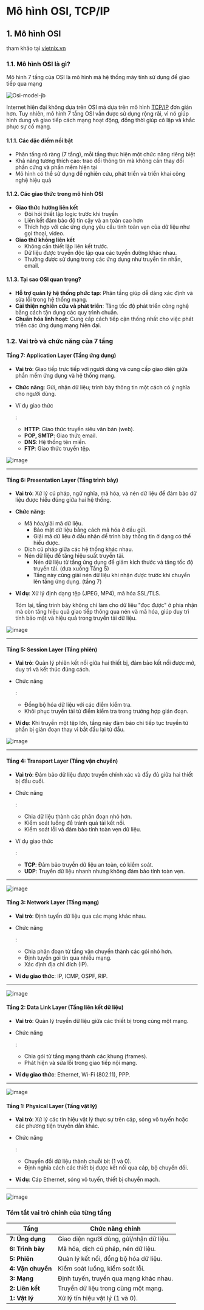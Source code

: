 # Mô hình OSI, TCP/IP

## 1. Mô hình OSI

tham khảo tại [vietnix.vn](https://vietnix.vn/mo-hinh-osi-la-gi/#mo-hinh-osi-la-gi-osi-viet-tat-cua-tu-gi)

### 1.1. Mô hình OSI là gì?

Mô hình 7 tầng của OSI là mô hình mà hệ thống máy tính sử dụng để giao tiếp qua mạng 

![Osi-model-jb](https://imgs.search.brave.com/pQ0iYDQJw_ydpTEdjr83neSjoZ6sVudD6PJhgmOGJZc/rs:fit:860:0:0:0/g:ce/aHR0cHM6Ly92bnBy/by52bi91cGxvYWQv/dXNlci9pbWFnZXMv/VGglQzYlQjAlMjBW/aSVFMSVCQiU4N24v/T3NpLW1vZGVsLWpi/LnBuZw)

Internet hiện đại không dựa trên OSI mà dựa trên mô hình [TCP/IP](https://vietnix.vn/tcp-ip-la-gi/) đơn giản hơn. Tuy nhiên, mô hình 7 tầng OSI vẫn được sử dụng rộng rãi, vì nó giúp hình dung và giao tiếp cách mạng hoạt động, đồng thời giúp cô lập và khắc phục sự cố mạng.

#### 1.1.1. **Các đặc điểm nổi bật** 

-  Phân tầng rõ ràng (7 tầng), mỗi tầng thực hiện một chức năng riêng biệt 
- Khả năng tương thích cao: trao đổi thông tin mà không cần thay đổi phần cứng và phần mềm hiện tại 
- Mô hình có thể sử dụng để nghiên cứu, phát triển và triển khai công nghệ hiệu quả 

#### 1.1.2. Các giao thức trong mô hình OSI

- **Giao thức hướng liên kết**
  - Đòi hỏi thiết lập logic trước khi truyền 
  - Liên kết đảm bảo độ tin cậy và an toàn cao hơn 
  - Thích hợp với các ứng dụng yêu cầu tính toàn vẹn của dữ liệu như gọi thoại, video.
- **Giao thứ không liên kết** 
  - Không cần thiết lập liên kết trước.
  - Dữ liệu được truyền độc lập qua các tuyến đường khác nhau.
  - Thường được sử dụng trong các ứng dụng như truyền tin nhắn, email.

#### 1.1.3. Tại sao OSI quan trọng?

- **Hỗ trợ quản lý hệ thống phức tạp**: Phân tầng giúp dễ dàng xác định và sửa lỗi trong hệ thống mạng.
- **Cải thiện nghiên cứu và phát triển**: Tăng tốc độ phát triển công nghệ bằng cách tận dụng các quy trình chuẩn.
- **Chuẩn hóa linh hoạt**: Cung cấp cách tiếp cận thống nhất cho việc phát triển các ứng dụng mạng hiện đại.

### 1.2. Vai trò và chức năng của 7 tầng 

#### **Tầng 7: Application Layer (Tầng ứng dụng)**

- **Vai trò**: Giao tiếp trực tiếp với người dùng và cung cấp giao diện giữa phần mềm ứng dụng và hệ thống mạng.

- **Chức năng**: Gửi, nhận dữ liệu; trình bày thông tin một cách có ý nghĩa cho người dùng.

- Ví dụ giao thức

  :

  - **HTTP**: Giao thức truyền siêu văn bản (web).
  - **POP, SMTP**: Giao thức email.
  - **DNS**: Hệ thống tên miền.
  - **FTP**: Giao thức truyền tệp.

 ![image](https://github.com/user-attachments/assets/6212e78a-c611-4c95-893d-3e7af5314aa4)


------

#### **Tầng 6: Presentation Layer (Tầng trình bày)**

- **Vai trò**: Xử lý cú pháp, ngữ nghĩa, mã hóa, và nén dữ liệu để đảm bảo dữ liệu được hiểu đúng giữa hai hệ thống.

- **Chức năng:**

  - Mã hóa/giải mã dữ liệu.
    - Bảo mật dữ liệu bằng cách mã hóa ở đầu gửi.
    - Giải mã dữ liệu ở đầu nhận để trình bày thông tin ở dạng có thể hiểu được.
  - Dịch cú pháp giữa các hệ thống khác nhau.
  - Nén dữ liệu để tăng hiệu suất truyền tải.
    - Nén dữ liệu từ tầng ứng dụng để giảm kích thước và tăng tốc độ truyền tải. (đưa xuống Tầng 5)
    - Tầng này cũng giải nén dữ liệu khi nhận được trước khi chuyển lên tầng ứng dụng. (tầng 7)

- **Ví dụ**: Xử lý định dạng tệp (JPEG, MP4), mã hóa SSL/TLS.

  Tóm lại, tầng trình bày không chỉ làm cho dữ liệu "đọc được" ở phía nhận mà còn tăng hiệu quả giao tiếp thông qua nén và mã hóa, giúp duy trì tính bảo mật và hiệu quả trong truyền tải dữ liệu.

![image](https://github.com/user-attachments/assets/d7022c3d-a51d-49b0-ae6b-1a2b5f915fcf)


------

#### **Tầng 5: Session Layer (Tầng phiên)**

- **Vai trò**: Quản lý phiên kết nối giữa hai thiết bị, đảm bảo kết nối được mở, duy trì và kết thúc đúng cách.

- Chức năng

  :

  - Đồng bộ hóa dữ liệu với các điểm kiểm tra.
  - Khôi phục truyền tải từ điểm kiểm tra trong trường hợp gián đoạn.

- **Ví dụ**: Khi truyền một tệp lớn, tầng này đảm bảo chỉ tiếp tục truyền từ phần bị gián đoạn thay vì bắt đầu lại từ đầu.

![image](https://github.com/user-attachments/assets/e39d8250-ddc0-467b-8263-5e24316e733c)


------

#### **Tầng 4: Transport Layer (Tầng vận chuyển)**

- **Vai trò**: Đảm bảo dữ liệu được truyền chính xác và đầy đủ giữa hai thiết bị đầu cuối.

- Chức năng

  :

  - Chia dữ liệu thành các phân đoạn nhỏ hơn.
  - Kiểm soát luồng để tránh quá tải kết nối.
  - Kiểm soát lỗi và đảm bảo tính toàn vẹn dữ liệu.

- Ví dụ giao thức

  :

  - **TCP**: Đảm bảo truyền dữ liệu an toàn, có kiểm soát.
  - **UDP**: Truyền dữ liệu nhanh nhưng không đảm bảo tính toàn vẹn.

------
![image](https://github.com/user-attachments/assets/5b7bf2c2-f054-408b-98b2-25a663fff99d)


#### **Tầng 3: Network Layer (Tầng mạng)**

- **Vai trò**: Định tuyến dữ liệu qua các mạng khác nhau.

- Chức năng

  :

  - Chia phân đoạn từ tầng vận chuyển thành các gói nhỏ hơn.
  - Định tuyến gói tin qua nhiều mạng.
  - Xác định địa chỉ đích (IP).

- **Ví dụ giao thức**: IP, ICMP, OSPF, RIP.

------
![image](https://github.com/user-attachments/assets/59c42fe2-fae0-4499-88a6-87cfa0e21543)

#### **Tầng 2: Data Link Layer (Tầng liên kết dữ liệu)**

- **Vai trò**: Quản lý truyền dữ liệu giữa các thiết bị trong cùng một mạng.

- Chức năng

  :

  - Chia gói từ tầng mạng thành các khung (frames).
  - Phát hiện và sửa lỗi trong giao tiếp nội mạng.

- **Ví dụ giao thức**: Ethernet, Wi-Fi (802.11), PPP.

------
![image](https://github.com/user-attachments/assets/f1807912-cfac-4aa8-9e1a-ba7833c2ddb2)

#### **Tầng 1: Physical Layer (Tầng vật lý)**

- **Vai trò**: Xử lý các tín hiệu vật lý thực sự trên cáp, sóng vô tuyến hoặc các phương tiện truyền dẫn khác.

- Chức năng

  :

  - Chuyển đổi dữ liệu thành chuỗi bit (1 và 0).
  - Định nghĩa cách các thiết bị được kết nối qua cáp, bộ chuyển đổi.

- **Ví dụ**: Cáp Ethernet, sóng vô tuyến, thiết bị chuyển mạch.

------
![image](https://github.com/user-attachments/assets/c0f4b9a9-19c5-4a76-91ed-a5cb2ffdf25c)

### **Tóm tắt vai trò chính của từng tầng**

| **Tầng**          | **Chức năng chính**                     |
| ----------------- | --------------------------------------- |
| **7: Ứng dụng**   | Giao diện người dùng, gửi/nhận dữ liệu. |
| **6: Trình bày**  | Mã hóa, dịch cú pháp, nén dữ liệu.      |
| **5: Phiên**      | Quản lý kết nối, đồng bộ hóa dữ liệu.   |
| **4: Vận chuyển** | Kiểm soát luồng, kiểm soát lỗi.         |
| **3: Mạng**       | Định tuyến, truyền qua mạng khác nhau.  |
| **2: Liên kết**   | Truyền dữ liệu trong cùng một mạng.     |
| **1: Vật lý**     | Xử lý tín hiệu vật lý (1 và 0).         |

